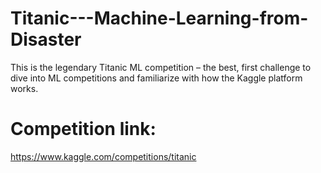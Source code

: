 # Titanic---Machine-Learning-from-Disaster
This is the legendary Titanic ML competition – the best, first challenge to dive into ML competitions and familiarize with how the Kaggle platform works.

# Competition link: 
https://www.kaggle.com/competitions/titanic
